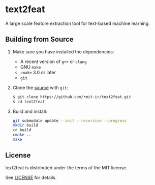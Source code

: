 # text2feat
A large scale feature extraction tool for text-based machine learning.

## Building from Source
1. Make sure you have installed the dependencies:

    * A recent version of `g++` or `clang`
    * GNU `make`
    * `cmake` 3.0 or later
    * `git`

2. Clone the [source] with `git`:

    ```sh
    $ git clone https://github.com/rmit-ir/text2feat.git
    $ cd text2feat
    ```

[source]: https://github.com/rmit-ir/text2feat

3. Build and install:

    ```sh
    git submodule update --init --recursive --progress
    mkdir build
    cd build
    cmake ..
    make
    ```

## License
[license]: #license

text2feat is distributed under the terms of the MIT license.

See [LICENSE](LICENSE) for details.
